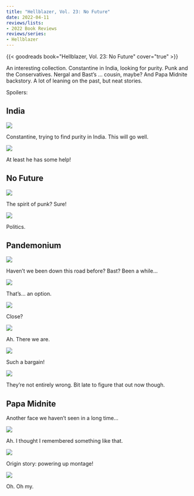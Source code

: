 ```yaml
---
title: "Hellblazer, Vol. 23: No Future"
date: 2022-04-11
reviews/lists:
- 2022 Book Reviews
reviews/series:
- Hellblazer
---
```

{{< goodreads book="Hellblazer, Vol. 23: No Future" cover="true" >}}

An interesting collection. Constantine in India, looking for purity. Punk and the Conservatives. Nergal and Bast’s … cousin, maybe? And Papa Midnite backstory. A lot of leaning on the past, but neat stories. 

<!--more-->

Spoilers:

## India 
![](/embeds/books/attachments/hellblazer-23-5aa29a.png)

Constantine, trying to find purity in India. This will go well. 

![](/embeds/books/attachments/hellblazer-23-bd499f.png)

At least he has some help!

## No Future

![](/embeds/books/attachments/hellblazer-23-621e3a.png)

The spirit of punk? Sure!

![](/embeds/books/attachments/hellblazer-23-4a83ea.png)

Politics.

## Pandemonium

![](/embeds/books/attachments/hellblazer-23-8cea31.png)

Haven’t we been down this road before? Bast? Been a while…

![](/embeds/books/attachments/hellblazer-23-fdf90c.png)

That’s… an option. 

![](/embeds/books/attachments/hellblazer-23-0c768a.png)

Close?

![](/embeds/books/attachments/hellblazer-23-c724e1.png)

Ah. There we are. 

![](/embeds/books/attachments/hellblazer-23-b323d6.png)

Such a bargain!

![](/embeds/books/attachments/hellblazer-23-3165bb.png)

They’re not entirely wrong. Bit late to figure that out now though. 

## Papa Midnite 

Another face we haven’t seen in a long time…

![](/embeds/books/attachments/hellblazer-23-7db470.png)

Ah. I thought I remembered something like that. 

![](/embeds/books/attachments/hellblazer-23-6f476a.png)

Origin story: powering up montage!

![](/embeds/books/attachments/hellblazer-23-1aa961.png)

Oh. Oh my. 



